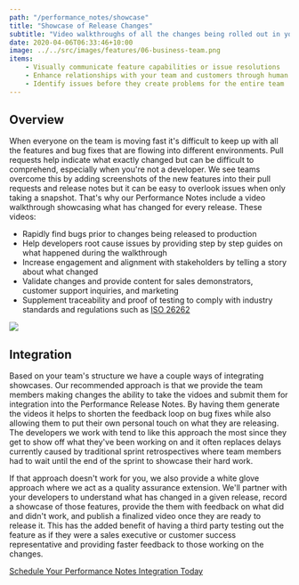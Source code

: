 ```yaml
---
path: "/performance_notes/showcase"
title: "Showcase of Release Changes"
subtitle: "Video walkthroughs of all the changes being rolled out in your release"
date: 2020-04-06T06:33:46+10:00
image: ../../src/images/features/06-business-team.png
items:
    - Visually communicate feature capabilities or issue resolutions 
    - Enhance relationships with your team and customers through human engagement
    - Identify issues before they create problems for the entire team
---
```


## Overview ##
When everyone on the team is moving fast it's difficult to keep up with all the features and bug 
fixes that are flowing into different environments. Pull requests help indicate what exactly changed
but can be difficult to comprehend, especially when you're not a developer. We see teams overcome this
by adding screenshots of the new features into their pull requests and release notes but it can be easy
to overlook issues when only taking a snapshot. That's why our Performance Notes include a video walkthrough
showcasing what has changed for every release. These videos:

* Rapidly find bugs prior to changes being released to production
* Help developers root cause issues by providing step by step guides on what happened during the walkthrough
* Increase engagement and alignment with stakeholders by telling a story about what changed
* Validate changes and provide content for sales demonstrators, customer support inquiries, and marketing
* Supplement traceability and proof of testing to comply with industry standards and regulations such as [ISO 26262](https://www.iso.org/standard/43464.html)

<img style="max-width:500px;" src="https://next-release-public-assets.s3.us-east-2.amazonaws.com/video_walkthrough_example.gif">

## Integration ##
Based on your team's structure we have a couple ways of integrating showcases. Our recommended approach 
is that we provide the team members making changes the ability to take the vidoes and submit them for
integration into the Performance Release Notes. By having them generate the videos it helps to shorten the feedback
loop on bug fixes while also allowing them to put their own personal touch on what they are releasing. 
The developers we work with tend to like this approach the most since they get to show off what they've
been working on and it often replaces delays currently caused by traditional sprint retrospectives where
team members had to wait until the end of the sprint to showcase their hard work. 

If that approach doesn't work for you, we also provide a white glove approach where we 
act as a quality assurance extension. We'll partner with your developers to understand what has 
changed in a given release, record a showcase of those features, provide the them with feedback
on what did and didn't work, and publish a finalized video once they are ready to release it. This
has the added benefit of having a third party testing out the feature as if they were a sales executive
or customer success representative and providing faster feedback to those working on the changes.


[Schedule Your Performance Notes Integration Today](https://calendly.com/nextrelease-devon/performance-release-notes-introductory-meeting)



